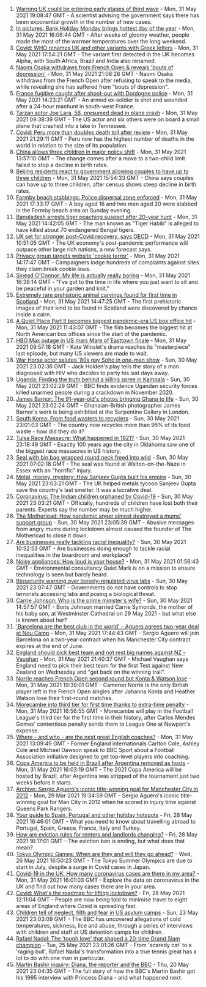 1. [Warning UK could be entering early stages of third wave](https://www.bbc.co.uk/news/uk-57304515) - Mon, 31 May 2021 19:08:47 GMT - A scientist advising the government says there has been exponential growth in the number of new cases.
2. [In pictures: Bank Holiday Monday brings hottest day of the year](https://www.bbc.co.uk/news/uk-57302185) - Mon, 31 May 2021 16:06:44 GMT - After weeks of gloomy weather, people made the most of the warmer temperatures over the long weekend.
3. [Covid: WHO renames UK and other variants with Greek letters](https://www.bbc.co.uk/news/world-57308592) - Mon, 31 May 2021 17:54:21 GMT - The variant first detected in the UK becomes Alpha, with South Africa, Brazil and India also renamed.
4. [Naomi Osaka withdraws from French Open & reveals 'bouts of depression'](https://www.bbc.co.uk/sport/tennis/57310701) - Mon, 31 May 2021 21:08:28 GMT - Naomi Osaka withdraws from the French Open after refusing to speak to the media, while revealing she has suffered from "bouts of depression".
5. [France fugitive caught after shoot-out with Dordogne police](https://www.bbc.co.uk/news/world-europe-57304907) - Mon, 31 May 2021 14:23:21 GMT - An armed ex-soldier is shot and wounded after a 24-hour manhunt in south-west France.
6. [Tarzan actor Joe Lara, 58, presumed dead in plane crash](https://www.bbc.co.uk/news/world-us-canada-57304900) - Mon, 31 May 2021 09:38:39 GMT - The US actor and six others were on board a small plane that crashed into a lake in Tennessee.
7. [Covid: Peru more than doubles death toll after review](https://www.bbc.co.uk/news/world-latin-america-57307861) - Mon, 31 May 2021 21:29:11 GMT - Peru now has the highest number of deaths in the world in relation to the size of its population.
8. [China allows three children in major policy shift](https://www.bbc.co.uk/news/world-asia-china-57303592) - Mon, 31 May 2021 13:57:10 GMT - The change comes after a move to a two-child limit failed to stop a decline in birth rates.
9. [Beijing residents react to government allowing couples to have up to three children](https://www.bbc.co.uk/news/world-asia-china-57309937) - Mon, 31 May 2021 15:54:33 GMT - China says couples can have up to three children, after census shows steep decline in birth rates.
10. [Formby beach stabbings: Police dispersal zone enforced](https://www.bbc.co.uk/news/uk-england-merseyside-57305834) - Mon, 31 May 2021 17:33:17 GMT - A boy aged 16 and two men aged 20 were stabbed in the Formby beach area on Sunday evening.
11. [Bangladesh arrests tiger poaching suspect after 20-year hunt](https://www.bbc.co.uk/news/world-asia-57308587) - Mon, 31 May 2021 14:42:05 GMT - The man known as "Tiger Habib" is alleged to have killed about 70 endangered Bengal tigers.
12. [UK set for stronger post-Covid recovery, says OECD](https://www.bbc.co.uk/news/business-57306596) - Mon, 31 May 2021 10:51:05 GMT - The UK economy's post-pandemic performance will outpace other large rich nations, a new forecast says.
13. [Privacy group targets website 'cookie terror'](https://www.bbc.co.uk/news/technology-57306802) - Mon, 31 May 2021 14:17:47 GMT - Campaigners lodge hundreds of complaints against sites they claim break cookie laws.
14. [Sinéad O'Connor: My life is actually really boring](https://www.bbc.co.uk/news/entertainment-arts-57305364) - Mon, 31 May 2021 16:38:14 GMT - "I've got to the time in life where you just want to sit and be peaceful in your garden and knit."
15. [Extremely rare prehistoric animal carvings found for first time in Scotland](https://www.bbc.co.uk/news/uk-scotland-57304921) - Mon, 31 May 2021 14:47:25 GMT - The first prehistoric images of their kind to be found in Scotland were discovered by chance inside a cairn.
16. [A Quiet Place Part II becomes biggest pandemic-era US box office hit](https://www.bbc.co.uk/news/entertainment-arts-57305362) - Mon, 31 May 2021 11:43:07 GMT - The film becomes the biggest hit at North American box offices since the start of the pandemic.
17. [HBO Max outage in US mars Mare of Easttown finale](https://www.bbc.co.uk/news/entertainment-arts-57305355) - Mon, 31 May 2021 09:57:18 GMT - Kate Winslet's drama reaches its "masterpiece" last episode, but many US viewers are made to wait.
18. [War Horse actor salutes '80s gay Soho in one-man show](https://www.bbc.co.uk/news/entertainment-arts-57239621) - Sun, 30 May 2021 23:02:36 GMT - Jack Holden's play tells the story of a man diagnosed with HIV who decides to party his last days away.
19. [Uganda: Finding the truth behind a killing spree in Kampala](https://www.bbc.co.uk/news/world-africa-57286419) - Sun, 30 May 2021 23:02:29 GMT - BBC finds evidence Ugandan security forces killed unarmed people during a crackdown in November 2020.
20. [James Barnor: The 91-year-old's photos bringing Ghana to life](https://www.bbc.co.uk/news/entertainment-arts-57286417) - Sun, 30 May 2021 23:02:24 GMT - Ghanaian-British photographer James Barnor's work is being exhibited at the Serpentine Gallery in London.
21. [South Korea: From food wasters to recyclers](https://www.bbc.co.uk/news/world-asia-57278292) - Sun, 30 May 2021 23:01:03 GMT - The country now recycles more than 95% of its food waste - how did they do it?
22. [Tulsa Race Massacre: What happened in 1921?](https://www.bbc.co.uk/news/newsbeat-53108682) - Sun, 30 May 2021 23:18:49 GMT - Exactly 100 years ago the city in Oklahoma saw one of the biggest race massacres in US history.
23. [Seal with bin bag wrapped round neck freed into wild](https://www.bbc.co.uk/news/uk-england-norfolk-57287575) - Sun, 30 May 2021 07:02:18 GMT - The seal was found at Walton-on-the-Naze in Essex with an "horrific" injury.
24. [Metal, money, mystery: How Sanjeev Gupta built his empire](https://www.bbc.co.uk/news/business-57176329) - Sun, 30 May 2021 23:03:21 GMT - The UK helped metals tycoon Sanjeev Gupta save the country's last smelter. It was a lucrative deal.
25. [Coronavirus: The Indian children orphaned by Covid-19](https://www.bbc.co.uk/news/world-asia-india-57264629) - Sun, 30 May 2021 23:03:21 GMT - Officially, hundreds of children have lost both their parents. Experts say the number may be much higher.
26. [The Motherload: How pandemic anger almost destroyed a mums' support group](https://www.bbc.co.uk/news/stories-57285368) - Sun, 30 May 2021 23:05:39 GMT - Abusive messages from angry mums during lockdown almost caused the founder of The Motherload to close it down.
27. [Are businesses really tackling racial inequality?](https://www.bbc.co.uk/news/business-57287362) - Sun, 30 May 2021 10:52:53 GMT - Are businesses doing enough to tackle racial inequalities in the boardroom and workplace?
28. [Noisy appliances: How loud is your house?](https://www.bbc.co.uk/news/technology-57200584) - Mon, 31 May 2021 01:56:43 GMT - Environmental consultancy Quiet Mark is on a mission to ensure technology is seen but barely heard.
29. [Biosecurity warning over loosely-regulated virus labs](https://www.bbc.co.uk/news/world-57206510) - Sun, 30 May 2021 23:07:47 GMT - Governments do not have controls to stop terrorists accessing labs and posing a biological threat.
30. [Carrie Johnson: Who is the prime minister's wife?](https://www.bbc.co.uk/news/uk-politics-49192115) - Sun, 30 May 2021 14:57:57 GMT - Boris Johnson married Carrie Symonds, the mother of his baby son, at Westminster Cathedral on 29 May 2021 - but what else is known about her?
31. ['Barcelona are the best club in the world' - Aguero agrees two-year deal at Nou Camp](https://www.bbc.co.uk/sport/football/57308898) - Mon, 31 May 2021 17:44:43 GMT - Sergio Aguero will join Barcelona on a two-year contract when his Manchester City contract expires at the end of June.
32. [England should pick best team and not rest big names against NZ - Vaughan](https://www.bbc.co.uk/sport/cricket/57311282) - Mon, 31 May 2021 21:40:37 GMT - Michael Vaughan says England need to pick their best team for the first Test against New Zealand on Wednesday and "get back on the winning trail".
33. [Norrie reaches French Open second round but Konta & Watson lose](https://www.bbc.co.uk/sport/tennis/57306900) - Mon, 31 May 2021 19:39:01 GMT - Cameron Norrie is the only British player left in the French Open singles after Johanna Konta and Heather Watson lose their first-round matches.
34. [Morecambe into third tier for first time thanks to extra-time penalty](https://www.bbc.co.uk/sport/football/57224523) - Mon, 31 May 2021 16:56:55 GMT - Morecambe will play in the Football League's third tier for the first time in their history, after Carlos Mendes Gomes' contentious penalty sends them to League One at Newport's expense.
35. [Where - and who - are the next great English coaches?](https://www.bbc.co.uk/sport/football/57244290) - Mon, 31 May 2021 13:09:49 GMT - Former England internationals Carlton Cole, Ashley Cole and Michael Dawson speak to BBC Sport about a Football Association initiative designed to get top-level players into coaching.
36. [Copa America to be held in Brazil after Argentina removed as hosts](https://www.bbc.co.uk/sport/football/57304063) - Mon, 31 May 2021 16:03:19 GMT - The 2021 Copa America will be hosted by Brazil, after Argentina was stripped of the tournament just two weeks before it starts.
37. [Archive: Sergio Aguero's iconic title-winning goal for Manchester City in 2012](https://www.bbc.co.uk/sport/av/football/56572102) - Mon, 29 Mar 2021 19:34:59 GMT - Sergio Aguero's iconic title-winning goal for Man City in 2012 when he scored in injury time against Queens Park Rangers.
38. [Your guide to Spain, Portugal and other holiday hotspots](https://www.bbc.co.uk/news/explainers-56997931) - Fri, 28 May 2021 16:46:01 GMT - What you need to know about travelling abroad to Portugal, Spain, Greece, France, Italy and Turkey.
39. [How are eviction rules for renters and landlords changing?](https://www.bbc.co.uk/news/explainers-53860154) - Fri, 28 May 2021 16:17:01 GMT - The eviction ban is ending, but what does that mean?
40. [Tokyo Olympic Games: When are they and will they go ahead?](https://www.bbc.co.uk/news/world-asia-57240044) - Wed, 26 May 2021 16:50:23 GMT - The Tokyo Summer Olympics are due to start in July, despite a surge in Covid cases in Japan.
41. [Covid-19 in the UK: How many coronavirus cases are there in my area?](https://www.bbc.co.uk/news/uk-51768274) - Mon, 31 May 2021 16:01:03 GMT - Explore the data on coronavirus in the UK and find out how many cases there are in your area.
42. [Covid: What's the roadmap for lifting lockdown?](https://www.bbc.co.uk/news/explainers-52530518) - Fri, 28 May 2021 12:11:04 GMT - People are now being told to minimise travel to eight areas of England where Covid is spreading fast.
43. [Children tell of neglect, filth and fear in US asylum camps](https://www.bbc.co.uk/news/world-us-canada-57149721) - Sun, 23 May 2021 23:03:09 GMT - The BBC has uncovered allegations of cold temperatures, sickness, lice and abuse, through a series of interviews with children and staff at US detention camps for children.
44. [Rafael Nadal: The 'tough love' that shaped a 20-time Grand Slam champion](https://www.bbc.co.uk/sport/tennis/56090941) - Tue, 25 May 2021 23:01:26 GMT - From 'scaredy cat' to a 'raging bull', Rafael Nadal's transformation into a true tennis great has a lot to do with one man in particular.
45. [Martin Bashir inquiry: Diana, the reporter and the BBC](https://www.bbc.co.uk/news/uk-56680229) - Thu, 20 May 2021 23:04:35 GMT - The full story of how the BBC's Martin Bashir got his 1995 interview with Princess Diana - and what happened next.
